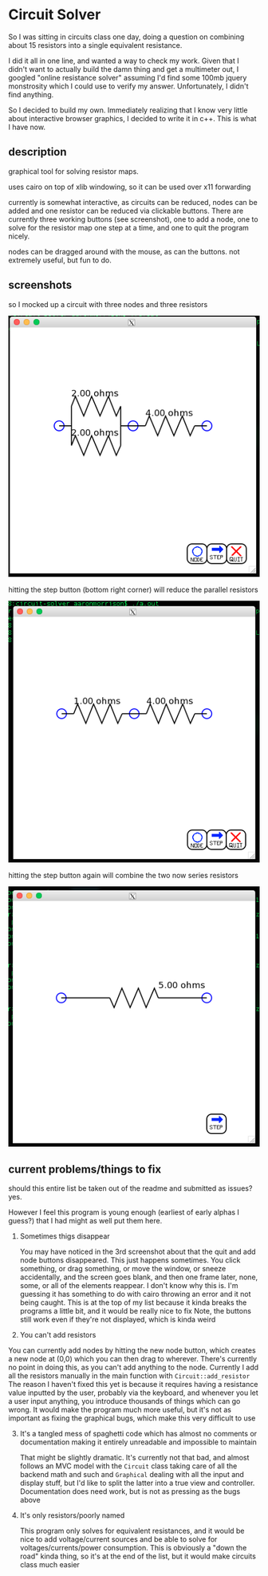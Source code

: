 Circuit Solver
==============

So I was sitting in circuits class one day, doing a question on combining about 15 resistors into a single equivalent resistance.

I did it all in one line, and wanted a way to check my work. Given that I didn't want to actually build the damn thing and get a multimeter out, I googled "online resistance solver" assuming I'd find some 100mb jquery monstrosity which I could use to verify my answer. Unfortunately, I didn't find anything.

So I decided to build my own. Immediately realizing that I know very little about interactive browser graphics, I decided to write it in c++. This is what I have now.

description
-----------
graphical tool for solving resistor maps.

uses cairo on top of xlib windowing, so it can be used over x11 forwarding

currently is somewhat interactive, as circuits can be reduced, nodes can be added and one resistor can be reduced via clickable buttons. There are currently three working buttons (see screenshot), one to add a node, one to solve for the resistor map one step at a time, and one to quit the program nicely.

nodes can be dragged around with the mouse, as can the buttons. not extremely useful, but fun to do.

screenshots
-----------
so I mocked up a circuit with three nodes and three resistors

![alt text](./screenshots/step_demo_1.png "step demo 1")

hitting the step button (bottom right corner) will reduce the parallel resistors

![alt text](./screenshots/step_demo_2.png "step demo 2")

hitting the step button again will combine the two now series resistors

![alt text](./screenshots/step_demo_3.png "step demo 3")


current problems/things to fix
------------------------------

should this entire list be taken out of the readme and submitted as issues? yes.

However I feel this program is young enough (earliest of early alphas I guess?) that I had might as well put them here.

1. Sometimes thigs disappear

   You may have noticed in the 3rd screenshot about that the quit and add node buttons disappeared. This just happens sometimes. You click something, or drag something, or move the window, or sneeze accidentally, and the screen goes blank, and then one frame later, none, some, or all of the elements reappear.
  I don't know why this is. I'm guessing it has something to do with cairo throwing an error and it not being caught. This is at the top of my list because it kinda breaks the programs a little bit, and it would be really nice to fix
  Note, the buttons still work even if they're not displayed, which is kinda weird

2. You can't add resistors

  You can currently add nodes by hitting the new node button, which creates a new node at (0,0) which you can then drag to wherever. There's currently no point in doing this, as you can't add anything to the node. Currently I add all the resistors manually in the main function with `Circuit::add_resistor`
  The reason I haven't fixed this yet is because it requires having a resistance value inputted by the user, probably via the keyboard, and whenever you let a user input anything, you introduce thousands of things which can go wrong. It would make the program much more useful, but it's not as important as fixing the graphical bugs, which make this very difficult to use

3. It's a tangled mess of spaghetti code which has almost no comments or documentation making it entirely unreadable and impossible to maintain

   That might be slightly dramatic. It's currently not that bad, and almost follows an MVC model with the `Circuit` class taking care of all the backend math and such and `Graphical` dealing with all the input and display stuff, but I'd like to split the latter into a true view and controller. Documentation does need work, but is not as pressing as the bugs above

4. It's only resistors/poorly named

   This program only solves for equivalent resistances, and it would be nice to add voltage/current sources and be able to solve for voltages/currents/power consumption. This is obviously a "down the road" kinda thing, so it's at the end of the list, but it would make circuits class much easier
